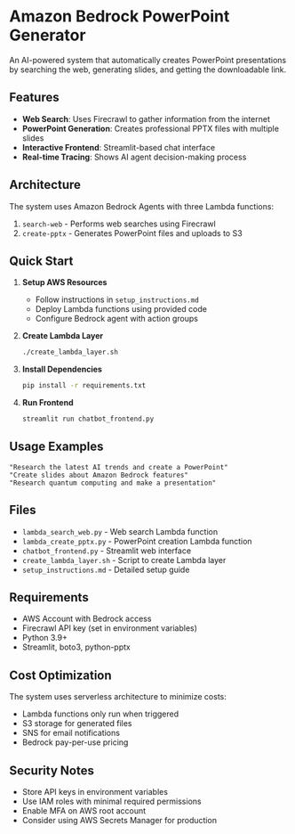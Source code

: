 # Amazon Bedrock PowerPoint Generator

An AI-powered system that automatically creates PowerPoint presentations by searching the web, generating slides, and getting the downloadable link.

## Features

- **Web Search**: Uses Firecrawl to gather information from the internet
- **PowerPoint Generation**: Creates professional PPTX files with multiple slides
- **Interactive Frontend**: Streamlit-based chat interface
- **Real-time Tracing**: Shows AI agent decision-making process

## Architecture

The system uses Amazon Bedrock Agents with three Lambda functions:
1. `search-web` - Performs web searches using Firecrawl
2. `create-pptx` - Generates PowerPoint files and uploads to S3

## Quick Start

1. **Setup AWS Resources**
   - Follow instructions in `setup_instructions.md`
   - Deploy Lambda functions using provided code
   - Configure Bedrock agent with action groups

2. **Create Lambda Layer**
   ```bash
   ./create_lambda_layer.sh
   ```

3. **Install Dependencies**
   ```bash
   pip install -r requirements.txt
   ```

4. **Run Frontend**
   ```bash
   streamlit run chatbot_frontend.py
   ```

## Usage Examples

```
"Research the latest AI trends and create a PowerPoint"
"Create slides about Amazon Bedrock features"
"Research quantum computing and make a presentation"
```

## Files

- `lambda_search_web.py` - Web search Lambda function
- `lambda_create_pptx.py` - PowerPoint creation Lambda function  
- `chatbot_frontend.py` - Streamlit web interface
- `create_lambda_layer.sh` - Script to create Lambda layer
- `setup_instructions.md` - Detailed setup guide

## Requirements

- AWS Account with Bedrock access
- Firecrawl API key (set in environment variables)
- Python 3.9+
- Streamlit, boto3, python-pptx

## Cost Optimization

The system uses serverless architecture to minimize costs:
- Lambda functions only run when triggered
- S3 storage for generated files
- SNS for email notifications
- Bedrock pay-per-use pricing

## Security Notes

- Store API keys in environment variables
- Use IAM roles with minimal required permissions
- Enable MFA on AWS root account
- Consider using AWS Secrets Manager for production
